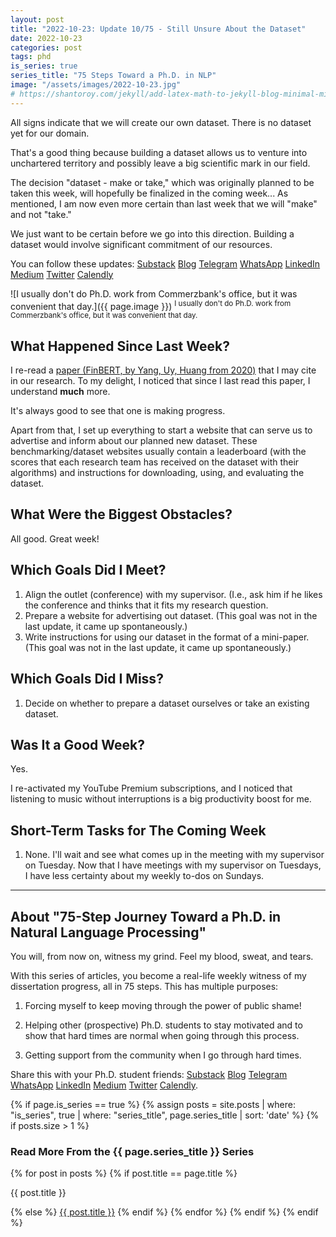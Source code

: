 ```yaml
---
layout: post
title: "2022-10-23: Update 10/75 - Still Unsure About the Dataset"
date: 2022-10-23
categories: post
tags: phd
is_series: true
series_title: "75 Steps Toward a Ph.D. in NLP"
image: "/assets/images/2022-10-23.jpg"
# https://shantoroy.com/jekyll/add-latex-math-to-jekyll-blog-minimal-mistakes/
---
```

<script type="text/javascript" async
    src="https://cdnjs.cloudflare.com/ajax/libs/mathjax/2.7.6/MathJax.js?config=TeX-MML-AM_CHTML">
</script>

<script type="text/x-mathjax-config">
    MathJax.Hub.Config({
        extensions: ["tex2jax.js"],
        jax: ["input/TeX", "output/HTML-CSS"],
        tex2jax: {
        inlineMath: [ ['$','$'], ["\\(","\\)"] ],
        displayMath: [ ['$$','$$'], ["\\[","\\]"] ],
        processEscapes: true
        },
        "HTML-CSS": { availableFonts: ["TeX"] }
    });
</script>

All signs indicate that we will create our own dataset. There is no dataset yet for our domain.

That's a good thing because building a dataset allows us to venture into unchartered territory and possibly leave a big scientific mark in our field.

The decision "dataset - make or take," which was originally planned to be taken this week, will hopefully be finalized in the coming week... As mentioned, I am now even more certain than last week that we will "make" and not "take."

We just want to be certain before we go into this direction. Building a dataset would involve significant commitment of our resources.

You can follow these updates: [Substack](https://nlpjourney.substack.com/) [Blog](https://janspoerer.github.io/phdstudies/) [Telegram](https://t.me/+gmkAaVlKPh4xZTky) [WhatsApp](https://chat.whatsapp.com/F6901LMMJWIGlxrahkgBcq) [LinkedIn](https://www.linkedin.com/in/janspoerer/) [Medium](https://medium.com/@janspoerer/about) [Twitter](https://twitter.com/JanSpoerer) [Calendly](https://calendly.com/janspoerer/60m-private)

![I usually don't do Ph.D. work from Commerzbank's office, but it was convenient that day.]({{ page.image }})
<sup>I usually don't do Ph.D. work from Commerzbank's office, but it was convenient that day.</sup>

## What Happened Since Last Week?

I re-read a [paper (FinBERT, by Yang, Uy, Huang from 2020)](https://arxiv.org/abs/2006.08097) that I may cite in our research. To my delight, I noticed that since I last read this paper, I understand **much** more.

It's always good to see that one is making progress.

Apart from that, I set up everything to start a website that can serve us to advertise and inform about our planned new dataset. These benchmarking/dataset websites usually contain a leaderboard (with the scores that each research team has received on the dataset with their algorithms) and instructions for downloading, using, and evaluating the dataset.

## What Were the Biggest Obstacles?

All good. Great week!

## Which Goals Did I Meet?

<ol>
  <li>Align the outlet (conference) with my supervisor. (I.e., ask him if he likes the conference and thinks that it fits my research question.</li>
  <li>Prepare a website for advertising out dataset. (This goal was not in the last update, it came up spontaneously.)</li>
  <li>Write instructions for using our dataset in the format of a mini-paper. (This goal was not in the last update, it came up spontaneously.)</li>
</ol>

## Which Goals Did I Miss?

<ol>
  <li>Decide on whether to prepare a dataset ourselves or take an existing dataset.</li>
</ol>

## Was It a Good Week?

Yes.

I re-activated my YouTube Premium subscriptions, and I noticed that listening to music without interruptions is a big productivity boost for me.

## Short-Term Tasks for The Coming Week

<ol>
  <li>None. I'll wait and see what comes up in the meeting with my supervisor on Tuesday. Now that I have meetings with my supervisor on Tuesdays, I have less certainty about my weekly to-dos on Sundays.</li>
</ol>

____________________________________

## About "75-Step Journey Toward a Ph.D. in Natural Language Processing"

You will, from now on, witness my grind. Feel my blood, sweat, and tears.

With this series of articles, you become a real-life weekly witness of my dissertation progress, all in 75 steps. This has multiple purposes: 

1) Forcing myself to keep moving through the power of public shame!

2) Helping other (prospective) Ph.D. students to stay motivated and to show that hard times are normal when going through this process. 

3) Getting support from the community when I go through hard times.

Share this with your Ph.D. student friends: [Substack](https://nlpjourney.substack.com/) [Blog](https://janspoerer.github.io/phdstudies/) [Telegram](https://t.me/+gmkAaVlKPh4xZTky) [WhatsApp](https://chat.whatsapp.com/F6901LMMJWIGlxrahkgBcq) [LinkedIn](https://www.linkedin.com/in/janspoerer/) [Medium](https://medium.com/@janspoerer/about) [Twitter](https://twitter.com/JanSpoerer) [Calendly](https://calendly.com/janspoerer/60m-private).

{% if page.is_series == true %}
    {% assign posts = site.posts | where: "is_series", true | where: "series_title", page.series_title | sort: 'date' %}
    {% if posts.size > 1 %}
        
<h3 class="text-success p-3 pb-0">Read More From the {{ page.series_title }} Series</h3>
        {% for post in posts %}
                {% if post.title == page.title %}
<p class="nav-link bullet-pointer mb-0">{{ post.title }}</p>
                {% else %}
<a class="nav-link bullet-hash" href="{{ post.url }}">{{ post.title }}</a>
                {% endif %}
        {% endfor %}
    {% endif %}
{% endif %}